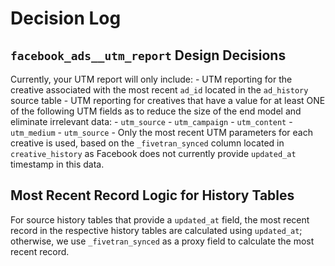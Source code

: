 # Decision Log

## `facebook_ads__utm_report` Design Decisions
Currently, your UTM report will only include:
    - UTM reporting for the creative associated with the most recent `ad_id` located in the `ad_history` source table
    - UTM reporting for creatives that have a value for at least ONE of the following UTM fields as to reduce the size of the end model and eliminate irrelevant data:
        - `utm_source`
        - `utm_campaign`
        - `utm_content`
        - `utm_medium`
        - `utm_source`
    - Only the most recent UTM parameters for each creative is used, based on the `_fivetran_synced` column located in `creative_history` as Facebook does not currently provide `updated_at` timestamp in this data.

## Most Recent Record Logic for History Tables
For source history tables that provide a `updated_at` field, the most recent record in the respective history tables are calculated using `updated_at`; otherwise, we use `_fivetran_synced` as a proxy field to calculate the most recent record. 